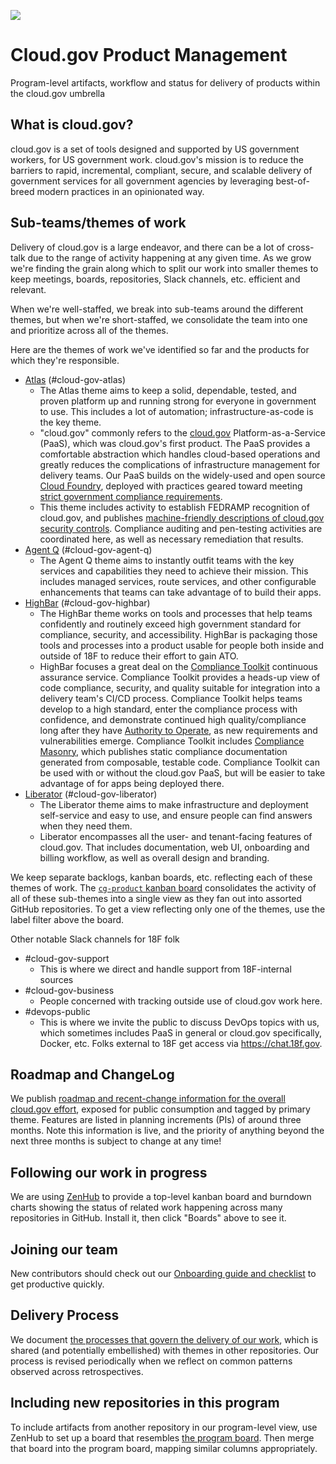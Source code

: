 <a href="https://zenhub.io"><img src="https://raw.githubusercontent.com/ZenHubIO/support/master/zenhub-badge.png"></a>
# Cloud.gov Product Management
Program-level artifacts, workflow and status for delivery of products within the cloud.gov umbrella

## What is cloud.gov?

cloud.gov is a set of tools designed and supported by US government workers, for US government work. cloud.gov's mission is to reduce the barriers to rapid, incremental, compliant, secure, and scalable delivery of government services for all government agencies by leveraging best-of-breed modern practices in an opinionated way.

## Sub-teams/themes of work

Delivery of cloud.gov is a large endeavor, and there can be a lot of cross-talk due to the range of activity happening at any given time. As we grow we're finding the grain along which to split our work into smaller themes to keep meetings, boards, repositories, Slack channels, etc. efficient and relevant. 

When we're well-staffed, we break into sub-teams around the different themes, but when we're short-staffed, we consolidate the team into one and prioritize across all of the themes. 

Here are the themes of work we've identified so far and the products for which they're responsible.

- [Atlas](https://github.com/18F/cg-product#boards?labels=Atlas&showPRs=false) (#cloud-gov-atlas)
  - The Atlas theme aims to keep a solid, dependable, tested, and proven platform up and running strong for everyone in government to use. This includes a lot of automation; infrastructure-as-code is the key theme.
  - "cloud.gov" commonly refers to the [cloud.gov](https://cloud.gov) Platform-as-a-Service (PaaS), which was cloud.gov's first product. The PaaS provides a comfortable abstraction which handles cloud-based operations and greatly reduces the complications of infrastructure management for delivery teams. Our PaaS builds on the widely-used and open source [Cloud Foundry](https://www.cloudfoundry.org/), deployed with practices geared toward meeting [strict government compliance requirements](https://en.wikipedia.org/wiki/Federal_Information_Security_Management_Act_of_2002).
  - This theme includes activity to establish FEDRAMP recognition of cloud.gov, and publishes [machine-friendly descriptions of cloud.gov security controls](https://github.com/18F/cg-compliance). Compliance auditing and pen-testing activities are coordinated here, as well as necessary remediation that results.
- [Agent Q](https://github.com/18F/cg-product#boards?labels=AgentQ&showPRs=false) (#cloud-gov-agent-q)
  - The Agent Q theme aims to instantly outfit teams with the key services and capabilities they need to achieve their mission. This includes managed services, route services, and other configurable enhancements that teams can take advantage of to build their apps.
- [HighBar](https://github.com/18F/cg-product#boards?labels=HighBar&showPRs=false) (#cloud-gov-highbar)
  - The HighBar theme works on tools and processes that help teams confidently and routinely exceed high government standard for compliance, security, and accessibility. HighBar is packaging those tools and processes into a product usable for people both inside and outside of 18F to reduce their effort to gain ATO.
  - HighBar focuses a great deal on the [Compliance Toolkit](https://github.com/18F/compliance-toolkit) continuous assurance service. Compliance Toolkit provides a heads-up view of code compliance, security, and quality suitable for integration into a delivery team's CI/CD process. Compliance Toolkit helps teams develop to a high standard, enter the compliance process with confidence, and demonstrate continued high quality/compliance long after they have [Authority to Operate](https://www.fedramp.gov/resources/faqs/what-is-an-authority-to-operate-ato/), as new requirements and vulnerabilities emerge. Compliance Toolkit includes [Compliance Masonry](https://github.com/opencontrol/compliance-masonry), which publishes static compliance documentation generated from composable, testable code. Compliance Toolkit can be used with or without the cloud.gov PaaS, but will be easier to take advantage of for apps being deployed there.
- [Liberator](https://github.com/18F/cg-product#boards?labels=Liberator&showPRs=false) (#cloud-gov-liberator)
  - The Liberator theme aims to make infrastructure and deployment self-service and easy to use, and ensure people can find answers when they need them.
  - Liberator encompasses all the user- and tenant-facing features of cloud.gov. That includes documentation, web UI, onboarding and billing workflow, as well as overall design and branding.

We keep separate backlogs, kanban boards, etc. reflecting each of these themes of work. The [`cg-product` kanban board](https://github.com/18F/cg-product#boards) consolidates the activity of all of these sub-themes into a single view as they fan out into assorted GitHub repositories. To get a view reflecting only one of the themes, use the label filter above the board.

Other notable Slack channels for 18F folk

- #cloud-gov-support
  - This is where we direct and handle support from 18F-internal sources
- #cloud-gov-business
  - People concerned with tracking outside use of cloud.gov work here.
- #devops-public
  - This is where we invite the public to discuss DevOps topics with us, which sometimes includes PaaS in general or cloud.gov specifically, Docker, etc. Folks external to 18F get access via https://chat.18f.gov.

## Roadmap and ChangeLog

We publish [roadmap and recent-change information for the overall cloud.gov effort](https://18f.aha.io/published/068c364a0302b89521045f9fbd258374), exposed for public consumption and tagged by primary theme. Features are listed in planning increments (PIs) of around three months. Note this information is live, and the priority of anything beyond the next three months is subject to change at any time!

## Following our work in progress

We are using [ZenHub](https://www.zenhub.io) to provide a top-level kanban board and burndown charts showing the status of related work happening across many repositories in GitHub. Install it, then click "Boards" above to see it.

## Joining our team

New contributors should check out our [Onboarding guide and checklist](https://github.com/18F/cg-product/blob/master/Onboarding.md) to get productive quickly.

## Delivery Process

We document [the processes that govern the delivery of our work](https://github.com/18F/cg-product/blob/master/DeliveryProcess.md), which is shared (and potentially embellished) with themes in other repositories. Our process is revised periodically when we reflect on common patterns observed across retrospectives.

## Including new repositories in this program

To include artifacts from another repository in our program-level view, use ZenHub to set up a board that resembles [the program board](https://github.com/18F/cg-product#boards). Then merge that board into the program board, mapping similar columns appropriately.

